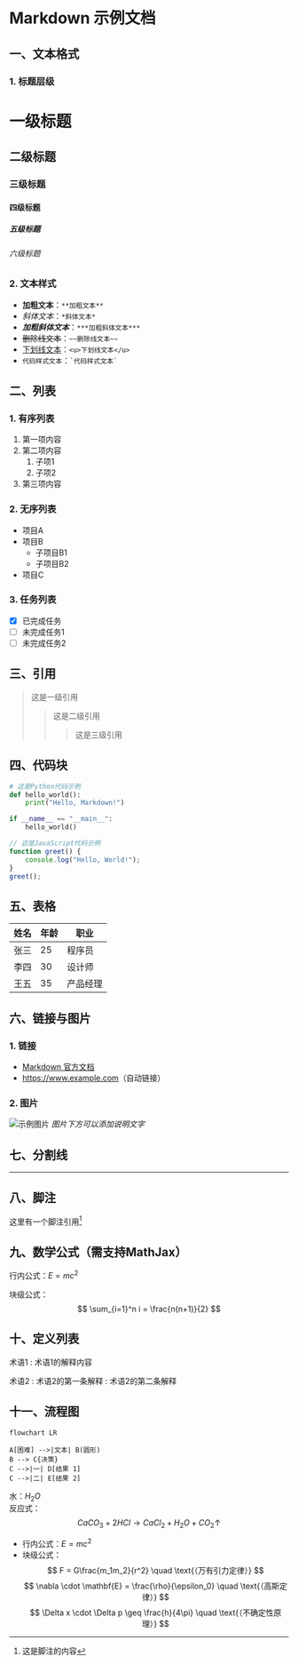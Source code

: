 # Markdown 示例文档

## 一、文本格式

### 1. 标题层级

# 一级标题

## 二级标题

### 三级标题

#### 四级标题

##### 五级标题

###### 六级标题

### 2. 文本样式

- **加粗文本**：`**加粗文本**`
- *斜体文本*：`*斜体文本*`
- ***加粗斜体文本***：`***加粗斜体文本***`
- ~~删除线文本~~：`~~删除线文本~~`
- <u>下划线文本</u>：`<u>下划线文本</u>`
- `代码样式文本`：`` `代码样式文本` ``

## 二、列表

### 1. 有序列表

1. 第一项内容
2. 第二项内容
   1. 子项1
   2. 子项2
3. 第三项内容

### 2. 无序列表

- 项目A
- 项目B
  - 子项目B1
  - 子项目B2
- 项目C

### 3. 任务列表

- [x] 已完成任务
- [ ] 未完成任务1
- [ ] 未完成任务2

## 三、引用

> 这是一级引用
>> 这是二级引用
>>> 这是三级引用

## 四、代码块

```python
# 这是Python代码示例
def hello_world():
    print("Hello, Markdown!")

if __name__ == "__main__":
    hello_world()
```

```javascript
// 这是JavaScript代码示例
function greet() {
    console.log("Hello, World!");
}
greet();
```

## 五、表格

| 姓名 | 年龄 | 职业       |
|------|------|------------|
| 张三 | 25   | 程序员     |
| 李四 | 30   | 设计师     |
| 王五 | 35   | 产品经理   |

## 六、链接与图片

### 1. 链接

- [Markdown 官方文档](https://www.markdownguide.org/)
- <https://www.example.com>（自动链接）

### 2. 图片

![示例图片](https://picsum.photos/200/300)
*图片下方可以添加说明文字*

## 七、分割线

---

## 八、脚注

这里有一个脚注引用[^1]

[^1]: 这是脚注的内容

## 九、数学公式（需支持MathJax）

行内公式：$E=mc^2$

块级公式：
$$
\sum_{i=1}^n i = \frac{n(n+1)}{2}
$$

## 十、定义列表

术语1
: 术语1的解释内容

术语2
: 术语2的第一条解释
: 术语2的第二条解释

## 十一、流程图

```mermaid
flowchart LR

A[困难] -->|文本| B(圆形)
B --> C{决策}
C -->|一| D[结果 1]
C -->|二| E[结果 2]
```

水：$H_2O$  
反应式：$$CaCO_3 + 2HCl \rightarrow CaCl_2 + H_2O + CO_2\uparrow$$

- 行内公式：$E=mc^2$  
- 块级公式：  
  $$
  F = G\frac{m_1m_2}{r^2} \quad \text{（万有引力定律）}
  $$
  $$
  \nabla \cdot \mathbf{E} = \frac{\rho}{\epsilon_0} \quad \text{（高斯定律）}
  $$
  $$
  \Delta x \cdot \Delta p \geq \frac{h}{4\pi} \quad \text{（不确定性原理）}
  $$
